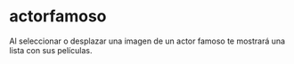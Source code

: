 # actorfamoso
Al seleccionar o desplazar una imagen de un actor famoso te mostrará una lista con sus películas.
